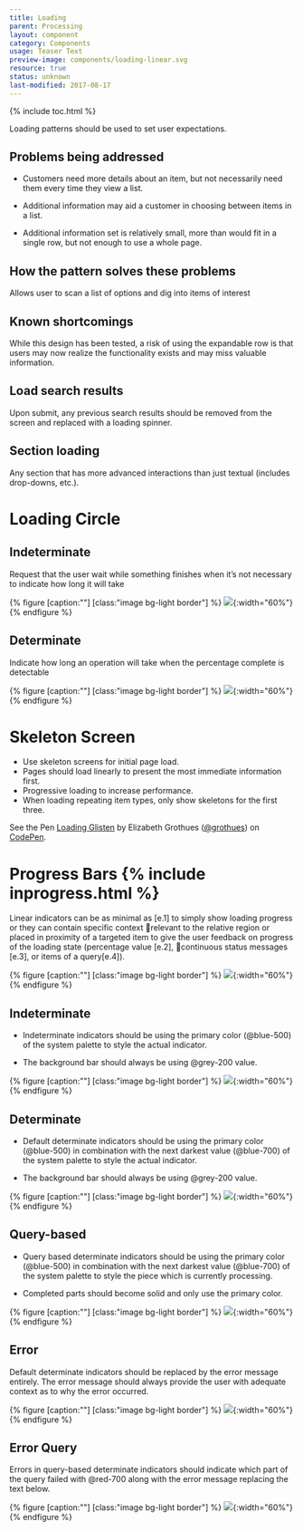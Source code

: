 ```yaml
---
title: Loading
parent: Processing
layout: component
category: Components
usage: Teaser Text
preview-image: components/loading-linear.svg
resource: true
status: unknown
last-modified: 2017-08-17
---
```


{% include toc.html %}

Loading patterns should be used to set user expectations.

## Problems being addressed

-   Customers need more details about an item, but not necessarily need them
  every time they view a list.

-   Additional information may aid a customer in choosing between items in a
  list.

-   Additional information set is relatively small, more than would fit in a
  single row, but not enough to use a whole page.

## How the pattern solves these problems

Allows user to scan a list of options and dig into items of interest

## Known shortcomings

While this design has been tested, a risk of using the expandable row is that
users may now realize the functionality exists and may miss valuable
information.

## Load search results

Upon submit, any previous search results should be removed from the screen and
replaced with a loading spinner.

## Section loading

Any section that has more advanced interactions than just textual (includes
drop-downs, etc.).

# Loading Circle

## Indeterminate

Request that the user wait while something finishes when it’s not necessary to
indicate how long it will take

{% figure [caption:""] [class:"image bg-light border"] %}
![]({{site.cdn_url}}/img/components/loading-circle-indeterminate.svg){:width="60%"}
{% endfigure %}

## Determinate

Indicate how long an operation will take when the percentage complete is
detectable

{% figure [caption:""] [class:"image bg-light border"] %}
![]({{site.cdn_url}}/img/components/loading-circle-determinate.svg){:width="60%"}
{% endfigure %}

# Skeleton Screen

- Use skeleton screens for initial page load.
- Pages should load linearly to present the most immediate information first.
- Progressive loading to increase performance.
- When loading repeating item types, only show skeletons for the first three.

<p data-height="265" data-theme-id="0" data-slug-hash="ZpqxoP" data-default-tab="result" data-user="grothues" data-embed-version="2" data-pen-title="Loading Glisten" class="codepen">See the Pen <a href="https://codepen.io/grothues/pen/ZpqxoP/">Loading Glisten</a> by Elizabeth Grothues (<a href="http://codepen.io/grothues">@grothues</a>) on <a href="http://codepen.io">CodePen</a>.</p>
<script async src="https://production-assets.codepen.io/assets/embed/ei.js"></script>

# Progress Bars {% include inprogress.html %}

Linear indicators can be as minimal as [e.1] to simply show loading progress or
they can contain specific context relevant to the relative region or placed in
proximity of a targeted item to give the user feedback on progress of the loading state (percentage value [e.2], continuous status messages [e.3], or items of a query[e.4]).</p>

{% figure [caption:""] [class:"image bg-light border"] %}
![]({{site.cdn_url}}/img/components/loading-linear.svg){:width="60%"}
{% endfigure %}

## Indeterminate

-   Indeterminate indicators should be using the primary color (@blue-500) of
  the system palette to style the actual indicator.

-   The background bar should always be using @grey-200 value.

{% figure [caption:""] [class:"image bg-light border"] %}
![]({{site.cdn_url}}/img/components/loading-linear-indeterminate.svg){:width="60%"}
{% endfigure %}

## Determinate

-   Default determinate indicators should be using the primary color
  (@blue-500) in combination with the next darkest value (@blue-700) of the
  system palette to style the actual indicator.

-   The background bar should always be using @grey-200 value.

{% figure [caption:""] [class:"image bg-light border"] %}
![]({{site.cdn_url}}/img/components/loading-linear-determinate.svg){:width="60%"}
{% endfigure %}

## Query-based
-   Query based determinate indicators should be using the primary color
  (@blue-500) in combination with the next darkest value (@blue-700) of the
  system palette to style the piece which is currently processing.

-   Completed parts should become solid and only use the primary color.

{% figure [caption:""] [class:"image bg-light border"] %}
![]({{site.cdn_url}}/img/components/loading-linear-determinate.svg){:width="60%"}
{% endfigure %}

## Error

Default determinate indicators should be replaced by the error message
entirely. The error message should always provide the user with adequate
context as to why the error occurred.

{% figure [caption:""] [class:"image bg-light border"] %}
![]({{site.cdn_url}}/img/components/loading-linear-error.svg){:width="60%"}
{% endfigure %}

## Error Query

Errors in query-based determinate indicators should indicate which part of the
query failed with @red-700 along with the error message replacing the text
below.

{% figure [caption:""] [class:"image bg-light border"] %}
![]({{site.cdn_url}}/img/components/loading-linear-error-query.svg){:width="60%"}
{% endfigure %}
